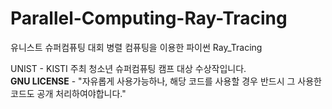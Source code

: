 # Parallel-Computing-Ray-Tracing
유니스트 슈퍼컴퓨팅 대회 병렬 컴퓨팅을 이용한 파이썬 Ray_Tracing

UNIST - KISTI 주최 청소년 슈퍼컴퓨팅 캠프 대상 수상작입니다.  
**GNU LICENSE** - "자유롭게 사용가능하나, 해당 코드를 사용할 경우 반드시 그 사용한 코드도 공개 처리하여야합니다."
